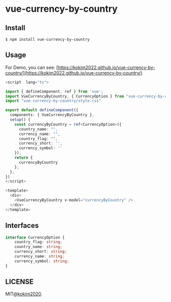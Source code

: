 # vue-currency-by-country
## Install

```bach
$ npm install vue-currency-by-country
```

## Usage

For Demo, you can see: [https://kokim2022.github.io/vue-currency-by-country/](https://kokim2022.github.io/vue-currency-by-country/)

```ts
<script  lang="ts">

import { defineComponent, ref } from 'vue';
import VueCurrencyByCountry, { CurrencyOption } from "vue-currency-by-country";
import "vue-currency-by-country/style.css"

export default defineComponent({
  components: { VueCurrencyByCountry },
  setup() {
    const currencyByCountry = ref<CurrencyOption>({
      country_name: "",
      currency_name: "",
      country_flag: "",
      currency_short: '',
      currency_symbol: ''
    });
    return {
      currencyByCountry
    };
  },
})
</script>

<template>
  <div>
    <VueCurrencyByCountry v-model="currencyByCountry" />
  </div>
</template>

```

## Interfaces

```ts
interface CurrencyOption {
    country_flag: string;
    country_name: string;
    currency_short: string;
    currency_name: string;
    currency_symbol: string;
}
```

## LICENSE

MIT@[kokim2020](https://github.com/kokim2022).
